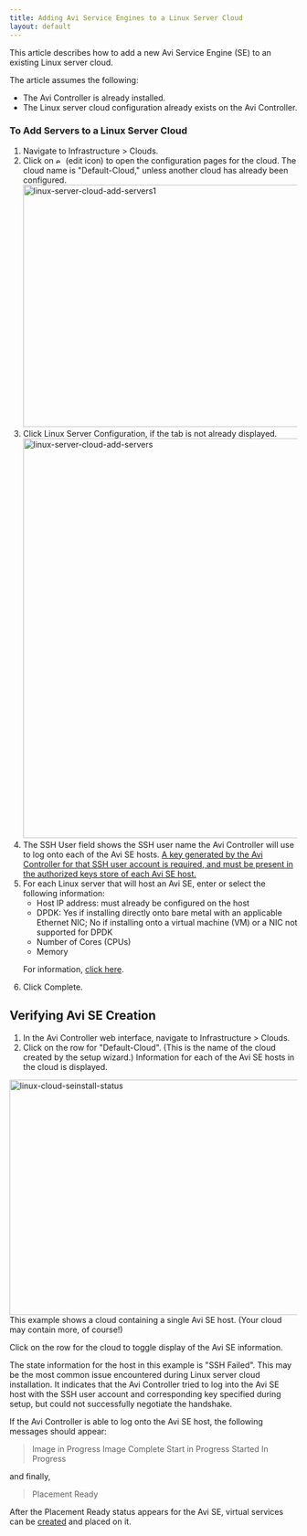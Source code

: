 ```yaml
---
title: Adding Avi Service Engines to a Linux Server Cloud
layout: default
---
```

This article describes how to add a new Avi Service Engine (SE) to an existing Linux server cloud.

The article assumes the following:

* The Avi Controller is already installed.
* The Linux server cloud configuration already exists on the Avi Controller. 

### To Add Servers to a Linux Server Cloud

<ol> 
 <li>Navigate to Infrastructure &gt; Clouds.</li> 
 <li>Click on <img class="alignnone size-full wp-image-3558" src="img/edit-icon-2.png" alt="edit-icon" width="13" height="12"> (edit icon) to open the configuration pages for the cloud. The cloud name is "Default-Cloud," unless another cloud has already been configured.<br> <a href="img/linux-server-cloud-add-servers1.png"><img class="alignnone size-full wp-image-7626" src="img/linux-server-cloud-add-servers1.png" alt="linux-server-cloud-add-servers1" width="1109" height="424"></a></li> 
 <li>Click Linux Server Configuration, if the tab is not already displayed.<br> <a href="img/linux-server-cloud-add-servers.png"><img class="alignnone size-full wp-image-7624" src="img/linux-server-cloud-add-servers.png" alt="linux-server-cloud-add-servers" width="935" height="700"></a></li> 
 <li>The SSH User field shows the SSH user name the Avi Controller will use to log onto each of the Avi SE hosts. <a href="/docs/16.2.2/public-key-management-on-se-hosts/">A key generated by the Avi Controller for that SSH user account is required, and must be present in the authorized keys store of each Avi SE host.</a></li> 
 <li>For each Linux server that will host an Avi SE, enter or select the following information: 
  <ul> 
   <li>Host IP address: must already be configured on the host</li> 
   <li>DPDK: Yes if installing directly onto bare metal with an applicable Ethernet NIC; No if installing onto a virtual machine (VM) or a NIC not supported for DPDK</li> 
   <li>Number of Cores (CPUs)</li> 
   <li>Memory</li> 
  </ul> <p>For information, <a href="/docs/16.2.2/installation-guides/installing-avi-vantage-for-a-linux-server-cloud/#linux-cloud-instrqmts">click here</a>.</p></li> 
 <li>Click Complete.</li> 
</ol> 

## Verifying Avi SE Creation

<ol> 
 <li>In the Avi Controller web interface, navigate to Infrastructure &gt; Clouds.</li> 
 <li>Click on the row for "Default-Cloud". (This is the name of the cloud created by the setup wizard.) Information for each of the Avi SE hosts in the cloud is displayed.</li> 
</ol> 

<img class="alignnone size-full wp-image-7027" src="img/linux-cloud-seinstall-status-1.png" alt="linux-cloud-seinstall-status" width="940" height="412">
This example shows a cloud containing a single Avi SE host. (Your cloud may contain more, of course!)

Click on the row for the cloud to toggle display of the Avi SE information.

The state information for the host in this example is "SSH Failed". This may be the most common issue encountered during Linux server cloud installation. It indicates that the Avi Controller tried to log into the Avi SE host with the SSH user account and corresponding key specified during setup, but could not successfully negotiate the handshake. 

If the Avi Controller is able to log onto the Avi SE host, the following messages should appear:
>  Image in Progress
>  Image Complete
>  Start in Progress
>  Started
>  In Progress 
 

and finally,

> Placement Ready
 

After the Placement Ready status appears for the Avi SE, virtual services can be <a href="/docs/16.2.2/architectural-overview/applications/virtual-services/create-virtual-service/">created</a> and placed on it.

